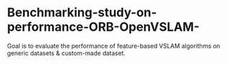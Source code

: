 # Benchmarking-study-on-performance-ORB-OpenVSLAM-
Goal is to evaluate the performance of feature-based VSLAM algorithms on generic datasets & custom-made dataset.
